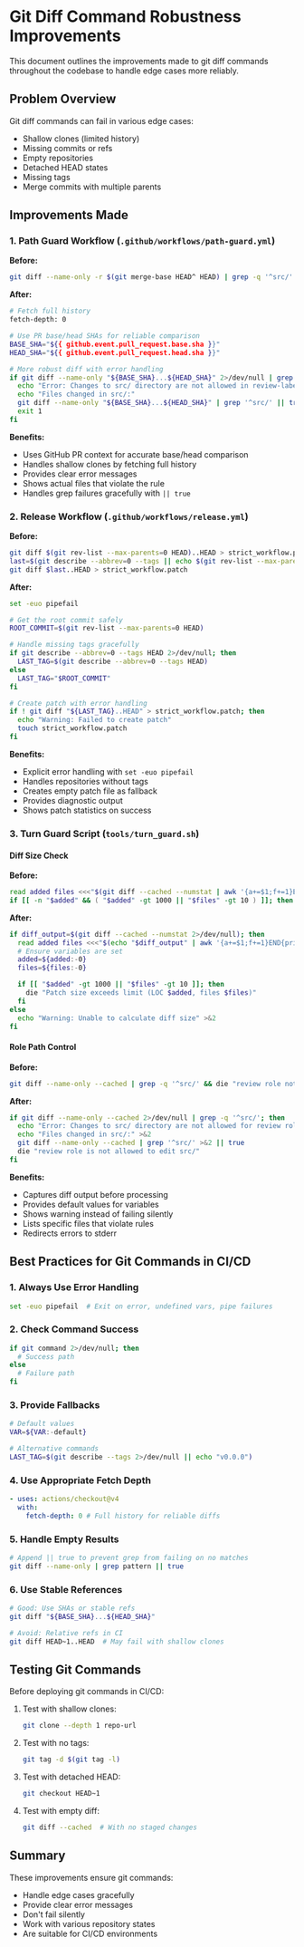 # Git Diff Command Robustness Improvements

This document outlines the improvements made to git diff commands throughout the codebase to handle edge cases more reliably.

## Problem Overview

Git diff commands can fail in various edge cases:

- Shallow clones (limited history)
- Missing commits or refs
- Empty repositories
- Detached HEAD states
- Missing tags
- Merge commits with multiple parents

## Improvements Made

### 1. Path Guard Workflow (`.github/workflows/path-guard.yml`)

**Before:**

```bash
git diff --name-only -r $(git merge-base HEAD^ HEAD) | grep -q '^src/' && exit 1
```

**After:**

```bash
# Fetch full history
fetch-depth: 0

# Use PR base/head SHAs for reliable comparison
BASE_SHA="${{ github.event.pull_request.base.sha }}"
HEAD_SHA="${{ github.event.pull_request.head.sha }}"

# More robust diff with error handling
if git diff --name-only "${BASE_SHA}...${HEAD_SHA}" 2>/dev/null | grep -q '^src/'; then
  echo "Error: Changes to src/ directory are not allowed in review-labeled PRs"
  echo "Files changed in src/:"
  git diff --name-only "${BASE_SHA}...${HEAD_SHA}" | grep '^src/' || true
  exit 1
fi
```

**Benefits:**

- Uses GitHub PR context for accurate base/head comparison
- Handles shallow clones by fetching full history
- Provides clear error messages
- Shows actual files that violate the rule
- Handles grep failures gracefully with `|| true`

### 2. Release Workflow (`.github/workflows/release.yml`)

**Before:**

```bash
git diff $(git rev-list --max-parents=0 HEAD)..HEAD > strict_workflow.patch
last=$(git describe --abbrev=0 --tags || echo $(git rev-list --max-parents=0 HEAD))
git diff $last..HEAD > strict_workflow.patch
```

**After:**

```bash
set -euo pipefail

# Get the root commit safely
ROOT_COMMIT=$(git rev-list --max-parents=0 HEAD)

# Handle missing tags gracefully
if git describe --abbrev=0 --tags HEAD 2>/dev/null; then
  LAST_TAG=$(git describe --abbrev=0 --tags HEAD)
else
  LAST_TAG="$ROOT_COMMIT"
fi

# Create patch with error handling
if ! git diff "${LAST_TAG}..HEAD" > strict_workflow.patch; then
  echo "Warning: Failed to create patch"
  touch strict_workflow.patch
fi
```

**Benefits:**

- Explicit error handling with `set -euo pipefail`
- Handles repositories without tags
- Creates empty patch file as fallback
- Provides diagnostic output
- Shows patch statistics on success

### 3. Turn Guard Script (`tools/turn_guard.sh`)

#### Diff Size Check

**Before:**

```bash
read added files <<<"$(git diff --cached --numstat | awk '{a+=$1;f+=1}END{print a,f}')"
if [[ -n "$added" && ( "$added" -gt 1000 || "$files" -gt 10 ) ]]; then
```

**After:**

```bash
if diff_output=$(git diff --cached --numstat 2>/dev/null); then
  read added files <<<"$(echo "$diff_output" | awk '{a+=$1;f+=1}END{print a,f}')"
  # Ensure variables are set
  added=${added:-0}
  files=${files:-0}

  if [[ "$added" -gt 1000 || "$files" -gt 10 ]]; then
    die "Patch size exceeds limit (LOC $added, files $files)"
  fi
else
  echo "Warning: Unable to calculate diff size" >&2
fi
```

#### Role Path Control

**Before:**

```bash
git diff --name-only --cached | grep -q '^src/' && die "review role not allowed"
```

**After:**

```bash
if git diff --name-only --cached 2>/dev/null | grep -q '^src/'; then
  echo "Error: Changes to src/ directory are not allowed for review role" >&2
  echo "Files changed in src/:" >&2
  git diff --name-only --cached | grep '^src/' >&2 || true
  die "review role is not allowed to edit src/"
fi
```

**Benefits:**

- Captures diff output before processing
- Provides default values for variables
- Shows warning instead of failing silently
- Lists specific files that violate rules
- Redirects errors to stderr

## Best Practices for Git Commands in CI/CD

### 1. Always Use Error Handling

```bash
set -euo pipefail  # Exit on error, undefined vars, pipe failures
```

### 2. Check Command Success

```bash
if git command 2>/dev/null; then
  # Success path
else
  # Failure path
fi
```

### 3. Provide Fallbacks

```bash
# Default values
VAR=${VAR:-default}

# Alternative commands
LAST_TAG=$(git describe --tags 2>/dev/null || echo "v0.0.0")
```

### 4. Use Appropriate Fetch Depth

```yaml
- uses: actions/checkout@v4
  with:
    fetch-depth: 0 # Full history for reliable diffs
```

### 5. Handle Empty Results

```bash
# Append || true to prevent grep from failing on no matches
git diff --name-only | grep pattern || true
```

### 6. Use Stable References

```bash
# Good: Use SHAs or stable refs
git diff "${BASE_SHA}...${HEAD_SHA}"

# Avoid: Relative refs in CI
git diff HEAD~1..HEAD  # May fail with shallow clones
```

## Testing Git Commands

Before deploying git commands in CI/CD:

1. Test with shallow clones:

   ```bash
   git clone --depth 1 repo-url
   ```

2. Test with no tags:

   ```bash
   git tag -d $(git tag -l)
   ```

3. Test with detached HEAD:

   ```bash
   git checkout HEAD~1
   ```

4. Test with empty diff:
   ```bash
   git diff --cached  # With no staged changes
   ```

## Summary

These improvements ensure git commands:

- Handle edge cases gracefully
- Provide clear error messages
- Don't fail silently
- Work with various repository states
- Are suitable for CI/CD environments
